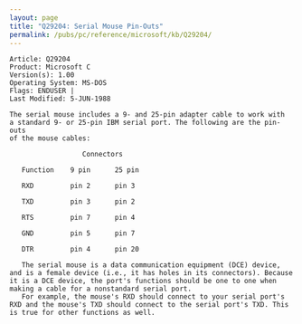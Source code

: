 ```yaml
---
layout: page
title: "Q29204: Serial Mouse Pin-Outs"
permalink: /pubs/pc/reference/microsoft/kb/Q29204/
---
```


	Article: Q29204
	Product: Microsoft C
	Version(s): 1.00
	Operating System: MS-DOS
	Flags: ENDUSER |
	Last Modified: 5-JUN-1988
	
	The serial mouse includes a 9- and 25-pin adapter cable to work with
	a standard 9- or 25-pin IBM serial port. The following are the pin-outs
	of the mouse cables:
	
	                  Connectors
	
	   Function    9 pin      25 pin
	
	   RXD         pin 2      pin 3
	
	   TXD         pin 3      pin 2
	
	   RTS         pin 7      pin 4
	
	   GND         pin 5      pin 7
	
	   DTR         pin 4      pin 20
	
	   The serial mouse is a data communication equipment (DCE) device,
	and is a female device (i.e., it has holes in its connectors). Because
	it is a DCE device, the port's functions should be one to one when
	making a cable for a nonstandard serial port.
	   For example, the mouse's RXD should connect to your serial port's
	RXD and the mouse's TXD should connect to the serial port's TXD. This
	is true for other functions as well.
